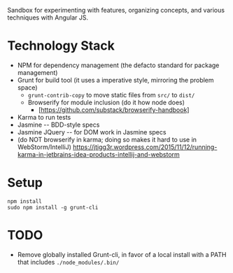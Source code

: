 Sandbox for experimenting with features, organizing concepts, and various techniques with Angular JS.

# Technology Stack

* NPM for dependency management (the defacto standard for package management)
* Grunt for build tool (it uses a imperative style, mirroring the problem space)
  * `grunt-contrib-copy` to move static files from `src/` to `dist/`
  * Browserify for module inclusion (do it how node does)
    * [https://github.com/substack/browserify-handbook]
* Karma to run tests
 * Jasmine -- BDD-style specs
 * Jasmine JQuery -- for DOM work in Jasmine specs
 * (do NOT browserify in karma; doing so makes it hard to use in WebStorm/IntelliJ)
   https://jtigg3r.wordpress.com/2015/11/12/running-karma-in-jetbrains-idea-products-intellij-and-webstorm


# Setup

```
npm install
sudo npm install -g grunt-cli
```


# TODO

* Remove globally installed Grunt-cli, in favor of a local install with a PATH that includes `./node_modules/.bin/`
